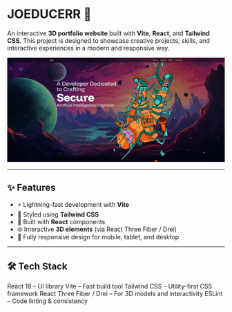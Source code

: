 # JOEDUCERR 🚀  

An interactive **3D portfolio website** built with **Vite**, **React**, and **Tailwind CSS**. This project is designed to showcase creative projects, skills, and interactive experiences in a modern and responsive way.

![Portfolio Preview](result.png)

---

## ✨ Features  
- ⚡ Lightning-fast development with **Vite**  
- 🎨 Styled using **Tailwind CSS**  
- 🧩 Built with **React** components  
- 🌐 Interactive **3D elements** (via React Three Fiber / Drei)  
- 📱 Fully responsive design for mobile, tablet, and desktop  

---

## 🛠️ Tech Stack
React 18 – UI library
Vite – Fast build tool
Tailwind CSS – Utility-first CSS framework
React Three Fiber / Drei – For 3D models and interactivity
ESLint – Code linting & consistency
